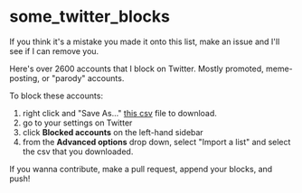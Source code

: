 # some_twitter_blocks

If you think it's a mistake you made it onto this list, make an issue and I'll see if I can remove you.

Here's over 2600 accounts that I block on Twitter.  Mostly promoted, meme-posting, or "parody" accounts.

To block these accounts:

1. right click and "Save As..." [this csv](https://raw.githubusercontent.com/elliottbinder/some_twitter_blocks/master/blocklist.csv) file to download.
2. go to your settings on Twitter
2. click **Blocked accounts** on the left-hand sidebar
3. from the **Advanced options** drop down, select "Import a list" and select the csv that you downloaded.


If you wanna contribute, make a pull request, append your blocks, and push!
